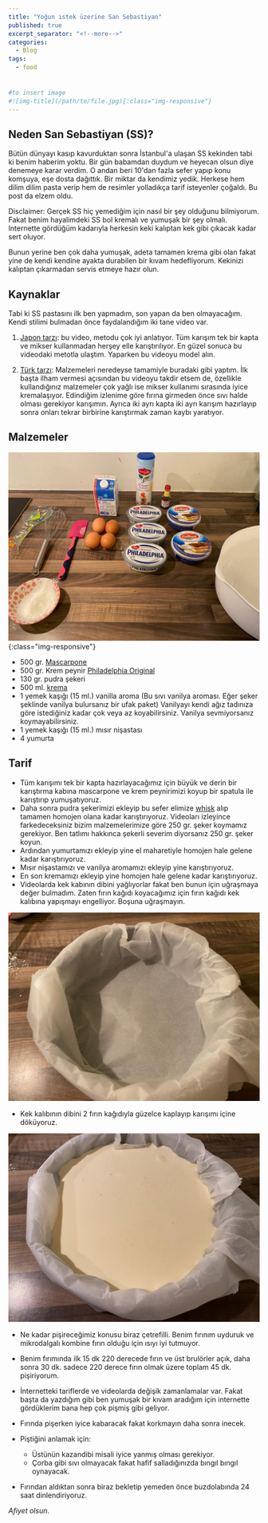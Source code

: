 ```yaml
---
title: "Yoğun istek üzerine San Sebastiyan"
published: true
excerpt_separator: "<!--more-->"
categories:
  - Blog
tags:
  - food


#to insert image 
#![img-title](/path/to/file.jpg){:class="img-responsive"}
---
```


## Neden San Sebastiyan (SS)? 
Bütün dünyayı kasıp kavurduktan sonra İstanbul'a ulaşan SS kekinden tabi ki benim haberim yoktu. Bir gün babamdan duydum ve heyecan olsun diye denemeye karar verdim. O andan beri 10'dan fazla sefer yapıp konu komşuya, eşe dosta dağıttık. Bir miktar da kendimiz yedik. Herkese hem dilim dilim pasta verip hem de resimler yolladıkça tarif isteyenler çoğaldı. Bu post da elzem oldu. 

Disclaimer: Gerçek SS hiç yemediğim için nasıl bir şey olduğunu bilmiyorum. Fakat benim hayalimdeki SS bol kremalı ve yumuşak bir şey olmalı. Internette gördüğüm kadarıyla herkesin keki kalıptan kek gibi çıkacak kadar sert oluyor. 

Bunun yerine ben çok daha yumuşak, adeta tamamen krema gibi olan fakat yine de kendi kendine ayakta durabilen bir kıvam hedefliyorum. Kekinizi kalıptan çıkarmadan servis etmeye hazır olun. 

## Kaynaklar 
Tabi ki SS pastasını ilk ben yapmadım, son yapan da ben olmayacağım. Kendi stilimi bulmadan önce faydalandığım iki tane video var. 
1. [Japon tarzı](https://www.youtube.com/watch?v=oNRFoTUe1t0): bu video, metodu çok iyi anlatıyor. Tüm karışım tek bir kapta ve mikser kullanmadan herşey elle karıştırılıyor. En güzel sonuca bu videodaki metotla ulaştım. Yaparken bu videoyu model alın. 

2. [Türk tarzı](https://youtu.be/gh3KnuKNbnA?t=475): Malzemeleri neredeyse tamamiyle buradaki gibi yaptım. İlk başta ilham vermesi açısından bu videoyu takdir etsem de, özellikle kullandığınız malzemeler çok yağlı ise mikser kullanımı sırasında iyice kremalaşıyor. Edindiğim izlenime göre fırına girmeden önce sıvı halde olması gerekiyor karışımın. Ayrıca iki ayrı kapta iki ayrı karışım hazırlayıp sonra onları tekrar birbirine karıştırmak zaman kaybı yaratıyor. 
   
## Malzemeler 
![Malzemeler](/assets/images/san-sebastian-ingredients.jpeg){:class="img-responsive"}
* 500 gr. [Mascarpone](http://www.galbani.com/products.php)
* 500 gr. Krem peynir [Philadelphia Original](https://www.philadelphia.co.uk/products/philadelphia-original/philadelphia-original)
* 130 gr. pudra şekeri 
* 500 ml. [krema](https://www.ah.nl/producten/product/wi33705/ah-slagroom-voordeel) 
* 1 yemek kaşığı (15 ml.) vanilla aroma (Bu sıvı vanilya aroması. Eğer şeker şeklinde vanilya bulursanız bir ufak paket) Vanilyayı kendi ağız tadınıza göre istediğiniz kadar çok veya az koyabilirsiniz. Vanilya sevmiyorsanız koymayabilirsiniz. 
* 1 yemek kaşığı (15 ml.) mısır nişastası 
* 4 yumurta 

## Tarif 
* Tüm karışımı tek bir kapta hazırlayacağımız için büyük ve derin bir karıştırma kabına mascarpone ve krem peynirimizi koyup bir spatula ile karıştırıp yumuşatıyoruz. 
* Daha sonra pudra şekerimizi ekleyip bu sefer elimize [whisk](https://duckduckgo.com/?t=ffab&q=whisk&iax=images&ia=images) alıp tamamen homojen olana kadar karıştırıyoruz. Videoları izleyince farkedeceksiniz bizim malzemelerimize göre 250 gr. şeker koymamız gerekiyor. Ben tatlımı hakkınca şekerli severim diyorsanız 250 gr. şeker koyun. 
* Ardından yumurtamızı ekleyip yine el maharetiyle homojen hale gelene kadar karıştırıyoruz. 
* Mısır nişastamızı ve vanilya aromamızı ekleyip yine karıştırıyoruz. 
* En son kremamızı ekleyip yine homojen hale gelene kadar karıştırıyoruz. 
* Videolarda kek kabının dibini yağlıyorlar fakat ben bunun için uğraşmaya değer bulmadım. Zaten fırın kağıdı koyacağımız için fırın kağıdı kek kalıbına yapışmayı engelliyor. Boşuna uğraşmayın.
  
![Boş kalıp](/assets/images/san-sebastian-empty.jpeg)

* Kek kalıbının dibini 2 fırın kağıdıyla güzelce kaplayıp karışımı içine döküyoruz. 

![Harç](/assets/images/san-sebastian-not-cooked.jpeg)

* Ne kadar pişireceğimiz konusu biraz çetrefilli. Benim fırınım uyduruk ve mikrodalgalı kombine fırın olduğu için ısıyı iyi tutmuyor. 
* Benim fırımında ilk 15 dk 220 derecede fırın ve üst brulörler açık, daha sonra 30 dk. sadece 220 derece fırın olmak üzere toplam 45 dk. pişiriyorum. 

* İnternetteki tariflerde ve videolarda değişik zamanlamalar var. Fakat başta da yazdığım gibi ben yumuşak bir kıvam aradığım için internette gördüklerim bana hep çok pişmiş gibi geliyor. 
* Fırında pişerken iyice kabaracak fakat korkmayın daha sonra inecek. 
* Piştiğini anlamak için:
    *  Üstünün kazandibi misali iyice yanmış olması gerekiyor. 
    *  Çorba gibi sıvı olmayacak fakat hafif salladığınızda bıngıl bıngıl oynayacak. 
* Fırından aldıktan sonra biraz bekletip yemeden önce buzdolabında 24 saat dinlendiriyoruz. 



*Afiyet olsun*.
